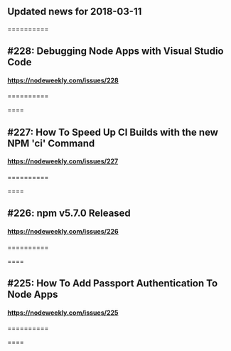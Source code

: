 ## Updated news for 2018-03-11 

==========
## #228: Debugging Node Apps with Visual Studio Code
#### https://nodeweekly.com/issues/228

==========

====
## #227: How To Speed Up CI Builds with the new NPM 'ci' Command
#### https://nodeweekly.com/issues/227

==========

====
## #226: npm v5.7.0 Released
#### https://nodeweekly.com/issues/226

==========

====
## #225: How To Add Passport Authentication To Node Apps
#### https://nodeweekly.com/issues/225

==========

====
